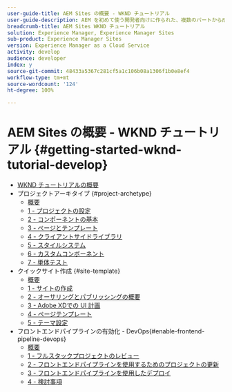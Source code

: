 ```yaml
---
user-guide-title: AEM Sites の概要 - WKND チュートリアル
user-guide-description: AEM を初めて使う開発者向けに作られた、複数のパートから成るチュートリアルです。 架空のライフスタイルブランドである WKND 向けに AEM Sites を実装します。 フロントエンドパイプラインを有効にして、開発をデプロイメントサイクルに進めます。
breadcrumb-title: AEM Sites WKND チュートリアル
solution: Experience Manager, Experience Manager Sites
sub-product: Experience Manager Sites
version: Experience Manager as a Cloud Service
activity: develop
audience: developer
index: y
source-git-commit: 48433a5367c281cf5a1c106b08a1306f1b0e8ef4
workflow-type: tm+mt
source-wordcount: '124'
ht-degree: 100%

---
```



# AEM Sites の概要 - WKND チュートリアル {#getting-started-wknd-tutorial-develop}

+ [WKND チュートリアルの概要](overview.md)
+ プロジェクトアーキタイプ {#project-archetype}
   + [概要](./project-archetype/overview.md)
   + [1 - プロジェクトの設定](./project-archetype/project-setup.md)
   + [2 - コンポーネントの基本](./project-archetype/component-basics.md)
   + [3 - ページとテンプレート](./project-archetype/pages-templates.md)
   + [4 - クライアントサイドライブラリ](./project-archetype/client-side-libraries.md)
   + [5 - スタイルシステム](./project-archetype/style-system.md)
   + [6 - カスタムコンポーネント](./project-archetype/custom-component.md)
   + [7 - 単体テスト](./project-archetype/unit-testing.md)
+ クイックサイト作成 {#site-template}
   + [概要](./site-template/overview.md)
   + [1 - サイトの作成](./site-template/create-site.md)
   + [2 - オーサリングとパブリッシングの概要](./site-template/author-content-publish.md)
   + [3 - Adobe XDでの UI 計画](./site-template/ui-planning-adobe-xd.md)
   + [4 - ページテンプレート](./site-template/page-templates.md)
   + [5 - テーマ設定](./site-template/theming.md)
+ フロントエンドパイプラインの有効化 - DevOps{#enable-frontend-pipeline-devops}
   + [概要](./enable-frontend-pipeline/overview.md)
   + [1 - フルスタックプロジェクトのレビュー](./enable-frontend-pipeline/review-uifrontend-module.md)
   + [2 - フロントエンドパイプラインを使用するためのプロジェクトの更新](./enable-frontend-pipeline/update-project.md)
   + [3 - フロントエンドパイプラインを使用したデプロイ](./enable-frontend-pipeline/create-frontend-pipeline.md)
   + [4 - 検討事項](./enable-frontend-pipeline/considerations.md)

